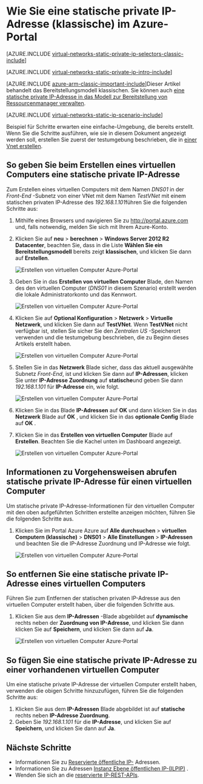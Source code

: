 <properties 
   pageTitle="So legen Sie eine statische private IP-Adresse im klassischen Modus mithilfe der Azure-Portal | Microsoft Azure"
   description="Grundlegendes zu statischen privaten IP-Adressen und wie sie in der klassischen Ansicht mit der Azure-Portal verwaltet"
   services="virtual-network"
   documentationCenter="na"
   authors="jimdial"
   manager="carmonm"
   editor="tysonn"
   tags="azure-service-management"
/>
<tags 
   ms.service="virtual-network"
   ms.devlang="na"
   ms.topic="article"
   ms.tgt_pltfrm="na"
   ms.workload="infrastructure-services"
   ms.date="02/04/2016"
   ms.author="jdial" />

# <a name="how-to-set-a-static-private-ip-address-classic-in-the-azure-portal"></a>Wie Sie eine statische private IP-Adresse (klassische) im Azure-Portal

[AZURE.INCLUDE [virtual-networks-static-private-ip-selectors-classic-include](../../includes/virtual-networks-static-private-ip-selectors-classic-include.md)]

[AZURE.INCLUDE [virtual-networks-static-private-ip-intro-include](../../includes/virtual-networks-static-private-ip-intro-include.md)]

[AZURE.INCLUDE [azure-arm-classic-important-include](../../includes/azure-arm-classic-important-include.md)]Dieser Artikel behandelt das Bereitstellungsmodell klassischen. Sie können auch [eine statische private IP-Adresse in das Modell zur Bereitstellung von Ressourcenmanager verwalten](virtual-networks-static-private-ip-arm-pportal.md).

[AZURE.INCLUDE [virtual-networks-static-ip-scenario-include](../../includes/virtual-networks-static-ip-scenario-include.md)]

Beispiel für Schritte erwarten eine einfache-Umgebung, die bereits erstellt. Wenn Sie die Schritte ausführen, wie sie in diesem Dokument angezeigt werden soll, erstellen Sie zuerst der testumgebung beschrieben, die in [einer Vnet erstellen](virtual-networks-create-vnet-classic-pportal.md).

## <a name="how-to-specify-a-static-private-ip-address-when-creating-a-vm"></a>So geben Sie beim Erstellen eines virtuellen Computers eine statische private IP-Adresse
Zum Erstellen eines virtuellen Computers mit dem Namen *DNS01* in der *Front-End* -Subnetz von einer VNet mit dem Namen *TestVNet* mit einem statischen privaten IP-Adresse des *192.168.1.101*führen Sie die folgenden Schritte aus:

1. Mithilfe eines Browsers und navigieren Sie zu http://portal.azure.com und, falls notwendig, melden Sie sich mit Ihrem Azure-Konto.
2. Klicken Sie auf **neu** > **berechnen** > **Windows Server 2012 R2 Datacenter**, beachten Sie, dass in die Liste **Wählen Sie ein Bereitstellungsmodell** bereits zeigt **klassischen**, und klicken Sie dann auf **Erstellen**.

    ![Erstellen von virtuellen Computer Azure-Portal](./media/virtual-networks-static-ip-classic-pportal/figure01.png)

3. Geben Sie in das **Erstellen von virtuellen Computer** Blade, den Namen des den virtuellen Computer (*DNS01* in diesem Szenario) erstellt werden die lokale Administratorkonto und das Kennwort.

    ![Erstellen von virtuellen Computer Azure-Portal](./media/virtual-networks-static-ip-classic-pportal/figure02.png)

4. Klicken Sie auf **Optional Konfiguration** > **Netzwerk** > **Virtuelle Netzwerk**, und klicken Sie dann auf **TestVNet**. Wenn **TestVNet** nicht verfügbar ist, stellen Sie sicher Sie den *Zentralen US* -Speicherort verwenden und die testumgebung beschrieben, die zu Beginn dieses Artikels erstellt haben.

    ![Erstellen von virtuellen Computer Azure-Portal](./media/virtual-networks-static-ip-classic-pportal/figure03.png)

5. Stellen Sie in das **Netzwerk** Blade sicher, dass das aktuell ausgewählte Subnetz *Front-End*, ist und klicken Sie dann auf **IP-Adressen**, klicken Sie unter **IP-Adresse Zuordnung** auf **statische**und geben Sie dann *192.168.1.101* für **IP-Adresse** ein, wie folgt.

    ![Erstellen von virtuellen Computer Azure-Portal](./media/virtual-networks-static-ip-classic-pportal/figure04.png)   

6. Klicken Sie in das Blade **IP-Adressen** auf **OK** und dann klicken Sie in das **Netzwerk** Blade auf **OK** , und klicken Sie in das **optionale Config** Blade auf **OK** .
7. Klicken Sie in das **Erstellen von virtuellen Computer** Blade auf **Erstellen**. Beachten Sie die Kachel unten im Dashboard angezeigt.

    ![Erstellen von virtuellen Computer Azure-Portal](./media/virtual-networks-static-ip-classic-pportal/figure05.png)

## <a name="how-to-retrieve-static-private-ip-address-information-for-a-vm"></a>Informationen zu Vorgehensweisen abrufen statische private IP-Adresse für einen virtuellen Computer

Um statische private IP-Adresse-Informationen für den virtuellen Computer mit den oben aufgeführten Schritten erstellte anzeigen möchten, führen Sie die folgenden Schritte aus.

1. Klicken Sie im Portal Azure Azure auf **Alle durchsuchen** > **virtuellen Computern (klassische)** > **DNS01** > **Alle Einstellungen** > **IP-Adressen** und beachten Sie die IP-Adresse Zuordnung und IP-Adresse wie folgt.

    ![Erstellen von virtuellen Computer Azure-Portal](./media/virtual-networks-static-ip-classic-pportal/figure06.png)

## <a name="how-to-remove-a-static-private-ip-address-from-a-vm"></a>So entfernen Sie eine statische private IP-Adresse eines virtuellen Computers
Führen Sie zum Entfernen der statischen privaten IP-Adresse aus den virtuellen Computer erstellt haben, über die folgenden Schritte aus.
    
1. Klicken Sie aus dem **IP-Adressen** -Blade abgebildet auf **dynamische** rechts neben der **Zuordnung von IP-Adresse**, und klicken Sie dann klicken Sie auf **Speichern**, und klicken Sie dann auf **Ja**.

    ![Erstellen von virtuellen Computer Azure-Portal](./media/virtual-networks-static-ip-classic-pportal/figure07.png)

## <a name="how-to-add-a-static-private-ip-address-to-an-existing-vm"></a>So fügen Sie eine statische private IP-Adresse zu einer vorhandenen virtuellen Computer
Um eine statische private IP-Adresse der virtuellen Computer erstellt haben, verwenden die obigen Schritte hinzuzufügen, führen Sie die folgenden Schritte aus:

1. Klicken Sie aus dem **IP-Adressen** Blade abgebildet ist auf **statische** rechts neben **IP-Adresse Zuordnung**.
2. Geben Sie *192.168.1.101* für die **IP-Adresse**, und klicken Sie auf **Speichern**, und klicken Sie dann auf **Ja**.

## <a name="next-steps"></a>Nächste Schritte

- Informationen Sie zu [Reservierte öffentliche IP-](virtual-networks-reserved-public-ip.md) Adressen.
- Informationen Sie zu Adressen [Instanz Ebene öffentlichen IP-(ILPIP)](virtual-networks-instance-level-public-ip.md) .
- Wenden Sie sich an die [reservierte IP-REST-APIs](https://msdn.microsoft.com/library/azure/dn722420.aspx).
